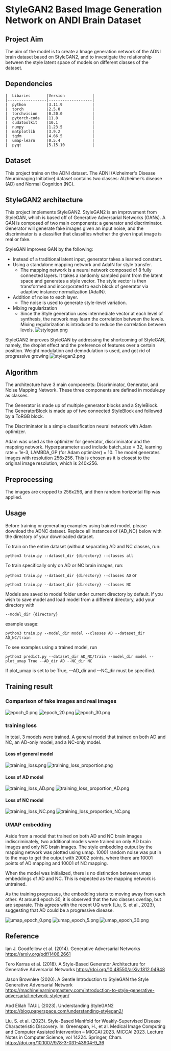 # StyleGAN2 Based Image Generation Network on ANDI Brain Dataset
## Project Aim
The aim of the model is to create a Image generation network of the ADNI brain dataset based on StyleGAN2, and to 
investigate the relationship between the style latent space of models on different classes of the dataset.

## Dependencies

    |  Libaries       |Version            |
    |-----------------|-------------------|
    |  python         |3.11.9             |
    |  torch          |2.5.0              |
    |  torchvision    |0.20.0             |
    |  pytorch-cuda   |11.8               |
    |  cudatoolkit    |10.1               |
    |  numpy          |1.23.5             |
    |  matplotlib     |3.9.2              |
    |  tqdm           |4.66.5             |
    |  umap-learn     |0.5.4              |
    |  pyqt           |5.15.10            |


## Dataset

This project trains on the ADNI dataset. The ADNI (Alzheimer's Disease Neuroimaging Initiative) dataset contains two 
classes: Alzheimer’s disease (AD) and Normal Cognition (NC). 

## StyleGAN2 architecture

This project implements StyleGAN2. StyleGAN2 is an improvement from StyleGAN, which is based off of Generative Adversarial Networks (GANs). A GAN is composed 
of two main components: a generator and discriminator. Generator will generate fake images given an input noise, and the
discriminator is a classifier that classifies whether the given input image is real or fake.

StyleGAN improves GAN by the following:
- Instead of a traditional latent input, generator takes a learned constant. 
- Using a standalone mapping network and AdaIN for style transfer.
  - The mapping network is a neural network composed of 8 fully connected layers. It takes a randomly sampled point from
  the latent space and generates a style vector. The style vector is then transformed and incorporated to each block of
  generator via adaptive instance normalization (AdaIN). 
- Addition of noise to each layer.
  - The noise is used to generate style-level variation.
- Mixing regularization
  - Since the Style generation uses intermediate vector at each level of synthesis, the network may learn the 
  correlation between the levels. Mixing regularization is introduced to reduce the correlation between levels.
![stylegan.png](stylegan.png)

StyleGAN2 improves StyleGAN by addressing the shortcoming of StyleGAN, namely, the droplet effect and the preference of 
features over a certain position. Weight modulation and demodulation is used, and got rid of progressive growing
![stylegan2.png](stylegan2.png)
## Algorithm
The architecture have 3 main components: Discriminator, Generator, and Noise Mapping Network.
These three components are defined in module.py as classes. 

The Generator is made up of multiple generator blocks and a 
StyleBlock. The GeneratorBlock is made up of two connected StyleBlock and followed by a ToRGB block.

The Discriminator is a simple classification neural network with Adam optimizer.


Adam was used as the optimizer for generator, discriminator and the mapping network.
Hyperparameter used include batch_size = 32, learning rate = 1e-3, LAMBDA_GP (for Adam optimizer) = 10. The model 
generates images with resolution 256x256. This is chosen as it is closest to the original image resolution, which is 
240x256.

## Preprocessing
The images are cropped to 256x256, and then random horizontal flip was applied.

## Usage
Before training or generating examples using trained model, please download the ADNC dataset. Replace all instances of 
{AD_NC} below with the directory of your downloaded dataset.

To train on the entire dataset (without separating AD and NC classes, run:

```python3 train.py --dataset_dir {directory} --classes all```

To train specifically only on AD or NC brain images, run:

```python3 train.py --dataset_dir {directory} --classes AD``` or

```python3 train.py --dataset_dir {directory} --classes NC```

Models are saved to model folder under current directory by default. If you wish to save model and load model from a
different directory, add your directory with 

```--model_dir {directory}```

example usage:

`python3 train.py --model_dir model --classes AD --dataset_dir AD_NC/train`

To see examples using a trained model, run 

```python3 predict.py --dataset_dir AD_NC/train --model_dir model --plot_umap True --AD_dir AD --NC_dir NC```

If plot_umap is set to be True, --AD_dir and --NC_dir must be specified.

## Training result
### Comparison of fake images and real images
![epoch_0.png](fake_vs_real%2Fepoch_0.png)
![epoch_20.png](fake_vs_real%2Fepoch_20.png)
![epoch_30.png](fake_vs_real%2Fepoch_30.png)

### training loss
In total, 3 models were trained. A general model that trained on both AD and NC, an AD-only model, and a NC-only model.

#### Loss of general model
![training_loss.png](training%2Ftraining_loss.png)
![training_loss_proportion.png](training%2Ftraining_loss_proportion.png)

#### Loss of AD model
![training_loss_AD.png](training%2Ftraining_loss_AD.png)
![training_loss_proportion_AD.png](training%2Ftraining_loss_proportion_AD.png)

#### Loss of NC model
![training_loss_NC.png](training%2Ftraining_loss_NC.png)
![training_loss_proportion_NC.png](training%2Ftraining_loss_proportion_NC.png)

### UMAP embedding
Aside from a model that trained on both AD and NC brain images indiscriminately, two additional models were trained on 
only AD brain images and only NC brain images. The style embedding output by the mapping network was plotted using umap.
10001 random noise was put in to the map to get the output with 20002 points, where there are 10001 points of AD mapping
and 10001 of NC mapping.

When the model was initialized, there is no distinction between umap embeddings of AD and NC. This is expected as the 
mapping network is untrained.

As the training progresses, the embedding starts to moving away from each other. At around epoch 30, it is observed that
the two classes overlap, but are separate. This agrees with the recent UQ work (Liu, S. et al., 2023), suggesting that 
AD could be a progressive disease.


![umap_epoch_0.png](umap%20plot%2Fumap_epoch_0.png)
![umap_epoch_5.png](umap%20plot%2Fumap_epoch_5.png)
![umap_epoch_30.png](umap%20plot%2Fumap_epoch_30.png)

## Reference 
Ian J. Goodfellow et al. (2014). Generative Adversarial Networks https://arxiv.org/pdf/1406.2661 

Tero Karras et al. (2018). A Style-Based Generator Architecture for Generative Adversarial Networks https://doi.org/10.48550/arXiv.1812.04948

Jason Brownlee (2020). A Gentle Introduction to StyleGAN the Style Generative Adversarial Network https://machinelearningmastery.com/introduction-to-style-generative-adversarial-network-stylegan/

Abd Elilah TAUIL (2023). Understanding StyleGAN2 https://blog.paperspace.com/understanding-stylegan2/

Liu, S. et al. (2023). Style-Based Manifold for Weakly-Supervised Disease Characteristic Discovery. In: Greenspan, H., et al. Medical Image Computing and Computer Assisted Intervention – MICCAI 2023. MICCAI 2023. Lecture Notes in Computer Science, vol 14224. Springer, Cham. https://doi.org/10.1007/978-3-031-43904-9_36